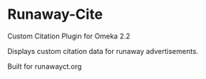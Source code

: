 # Runaway-Cite
Custom Citation Plugin for Omeka 2.2

Displays custom citation data for runaway advertisements.

Built for runawayct.org
